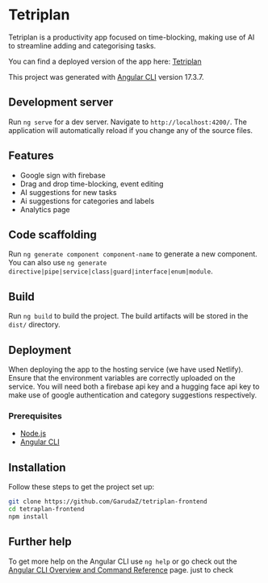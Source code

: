 # Tetriplan

Tetriplan is a productivity app focused on time-blocking, making use of AI to streamline adding and categorising tasks.

You can find a deployed version of the app here: [Tetriplan](https://tetriplan.netlify.app/)

This project was generated with [Angular CLI](https://github.com/angular/angular-cli) version 17.3.7.

## Development server

Run `ng serve` for a dev server. Navigate to `http://localhost:4200/`. The application will automatically reload if you change any of the source files.

## Features

- Google sign with firebase
- Drag and drop time-blocking, event editing
- AI suggestions for new tasks
- Ai suggestions for categories and labels
- Analytics page

## Code scaffolding

Run `ng generate component component-name` to generate a new component. You can also use `ng generate directive|pipe|service|class|guard|interface|enum|module`.

## Build

Run `ng build` to build the project. The build artifacts will be stored in the `dist/` directory.

## Deployment

When deploying the app to the hosting service (we have used Netlify). Ensure that the environment variables are correctly uploaded on the service. You will need both a firebase api key and a hugging face api key to make use of google authentication and category suggestions respectively.

### Prerequisites

- [Node.js](https://nodejs.org/)
- [Angular CLI](https://angular.io/cli)

## Installation

Follow these steps to get the project set up:

```sh
git clone https://github.com/GarudaZ/tetriplan-frontend
cd tetraplan-frontend
npm install
```

## Further help

To get more help on the Angular CLI use `ng help` or go check out the [Angular CLI Overview and Command Reference](https://angular.io/cli) page.
just to check

